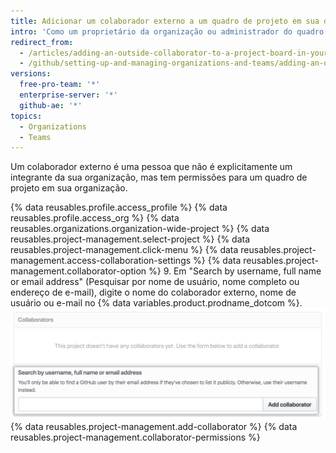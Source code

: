 ```yaml
---
title: Adicionar um colaborador externo a um quadro de projeto em sua organização
intro: 'Como um proprietário da organização ou administrador do quadro de projeto, você pode adicionar um colaborador externo e personalizar as permissões dele em um quadro de projeto.'
redirect_from:
  - /articles/adding-an-outside-collaborator-to-a-project-board-in-your-organization
  - /github/setting-up-and-managing-organizations-and-teams/adding-an-outside-collaborator-to-a-project-board-in-your-organization
versions:
  free-pro-team: '*'
  enterprise-server: '*'
  github-ae: '*'
topics:
  - Organizations
  - Teams
---
```


Um colaborador externo é uma pessoa que não é explicitamente um integrante da sua organização, mas tem permissões para um quadro de projeto em sua organização.

{% data reusables.profile.access_profile %}
{% data reusables.profile.access_org %}
{% data reusables.organizations.organization-wide-project %}
{% data reusables.project-management.select-project %}
{% data reusables.project-management.click-menu %}
{% data reusables.project-management.access-collaboration-settings %}
{% data reusables.project-management.collaborator-option %}
9. Em "Search by username, full name or email address" (Pesquisar por nome de usuário, nome completo ou endereço de e-mail), digite o nome do colaborador externo, nome de usuário ou e-mail no {% data variables.product.prodname_dotcom %}. ![A seção Collaborators (Colaboradores) com o nome de usuário Octocat inserido no campo de pesquisa](/assets/images/help/projects/org-project-collaborators-find-name.png)
{% data reusables.project-management.add-collaborator %}
{% data reusables.project-management.collaborator-permissions %}
